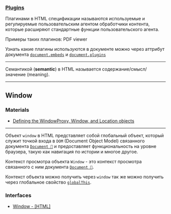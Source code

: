 ### [Plugins](https://html.spec.whatwg.org/multipage/infrastructure.html#plugins)

Плагинами в HTML спецификации называются используемые и регулируемые пользовательским агентом обработчики контента, которые расширяют стандартные функции пользовательского агента.

Примеры таких плагинов: PDF viewer

<!-- TODO:  Найти больше примеров таких плагинов-->

Узнать какие плагины используются в документе можно через аттрибут документа [`document.embeds`](https://html.spec.whatwg.org/multipage/dom.html#dom-document-embeds) и [`document.plugins`](https://html.spec.whatwg.org/multipage/dom.html#dom-document-plugins)

___

Семантикой (**semantic**) в HTML называется содержание/смысл/значение (meaning).

___

## Window

### Materials
- [Defining the WindowProxy, Window, and Location objects](https://blog.whatwg.org/windowproxy-window-and-location)

___

Объект `window` в HTML представляет собой глобальный объект, который служит точкой входа в `DOM` (Document Object Model) связанного документа [`Document 📂`](./document.md) и предоставляет функциональность на уровне браузера, такую как навигация по истории и многое другое.

Контекст просмотра объекта `Window` - это контекст просмотра связанного с ним документа [`Document 📂`](./document.md).

Контекст объекта можно получить  через `window` так же можно получить через глобальное свойство [`globalThis`](https://tc39.es/ecma262/multipage/global-object.html#sec-globalthis).


### Interfaces
- [Window - [HTML]](https://html.spec.whatwg.org/multipage/nav-history-apis.html#window)
